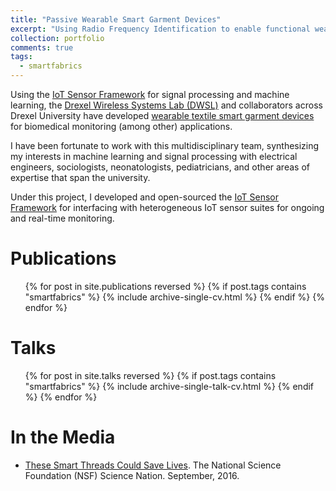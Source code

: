 ```yaml
---
title: "Passive Wearable Smart Garment Devices"
excerpt: "Using Radio Frequency Identification to enable functional wearable devices"
collection: portfolio
comments: true
tags:
  - smartfabrics
---
```


Using the [IoT Sensor Framework](/software/iotframework/) for signal processing and machine learning, the [Drexel Wireless Systems Lab (DWSL)](https://wireless.ece.drexel.edu) and collaborators across Drexel University have developed [wearable textile smart garment devices](https://research.coe.drexel.edu/ece/dwsl/research/biomedical-smart-textiles/) for biomedical monitoring (among other) applications.  

I have been fortunate to work with this multidisciplinary team, synthesizing my interests in machine learning and signal processing with electrical engineers, sociologists, neonatologists, pediatricians, and other areas of expertise that span the university.  

Under this project, I developed and open-sourced the [IoT Sensor Framework](/software/iotframework/) for interfacing with heterogeneous IoT sensor suites for ongoing and real-time monitoring.

# Publications
<ul>{% for post in site.publications reversed %}
  {% if post.tags contains "smartfabrics" %}
    {% include archive-single-cv.html %}
  {% endif %}
{% endfor %}</ul>

# Talks
<ul>{% for post in site.talks reversed %}
  {% if post.tags contains "smartfabrics" %}
    {% include archive-single-talk-cv.html %}
  {% endif %}
{% endfor %}</ul>

# In the Media
* [These Smart Threads Could Save Lives](/posts/2016/09/sciencenation).  The National Science Foundation (NSF) Science Nation.  September, 2016.